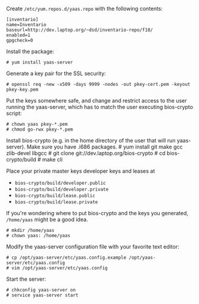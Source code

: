 Create `/etc/yum.repos.d/yaas.repo` with the following contents:

    [inventario]
    name=Inventario
    baseurl=http://dev.laptop.org/~dsd/inventario-repo/f18/
    enabled=1
    gpgcheck=0

Install the package:

    # yum install yaas-server

Generate a key pair for the SSL security:

    # openssl req -new -x509 -days 9999 -nodes -out pkey-cert.pem -keyout pkey-key.pem

Put the keys somewhere safe, and change and restrict access to the user running the yaas-server, which has to match the user executing bios-crypto script:

    # chown yaas pkey-*.pem
    # chmod go-rwx pkey-*.pem

Install bios-crypto (e.g. in the home directory of the user that will run yaas-server). Make sure you have .i686 packages.
    # yum install git make gcc zlib-devel libgcc
    # git clone git://dev.laptop.org/bios-crypto
    # cd bios-crypto/build
    # make cli

Place your private master keys developer keys and leases at

* `bios-crypto/build/developer.public`
* `bios-crypto/build/developer.private`
* `bios-crypto/build/lease.public`
* `bios-crypto/build/lease.private`

If you're wondering where to put bios-crypto and the keys you generated, `/home/yaas` might be a good idea.

    # mkdir /home/yaas
    # chown yaas: /home/yaas

Modify the yaas-server configuration file with your favorite text editor:

    # cp /opt/yaas-server/etc/yaas.config.example /opt/yaas-server/etc/yaas.config
    # vim /opt/yaas-server/etc/yaas.config

Start the server:

    # chkconfig yaas-server on
    # service yaas-server start
